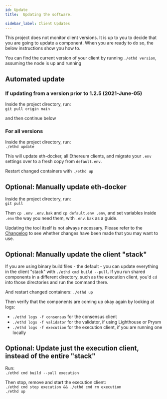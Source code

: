 ```yaml
---
id: Update
title:  Updating the software.

sidebar_label: Client Updates
---
```


This project does not monitor client versions. It is up to you to decide that you
are going to update a component. When you are ready to do so, the below instructions
show you how to.

You can find the current version of your client by running `./ethd version`, assuming the
node is up and running

## Automated update

### If updating from a version prior to 1.2.5 (2021-June-05)

Inside the project directory, run:<br />
`git pull origin main`

and then continue below

### For all versions

Inside the project directory, run:<br />
`./ethd update`

This will update eth-docker, all Ethereum clients, and migrate your `.env` settings over to a fresh copy
from `default.env`.

Restart changed containers with `./ethd up`

## Optional: Manually update eth-docker

Inside the project directory, run:<br />
`git pull`

Then `cp .env .env.bak` and `cp default.env .env`, and set variables inside `.env`
the way you need them, with `.env.bak` as a guide.

Updating the tool itself is not always necessary. Please refer to the [Changelog](../About/Changelog.md) to see
whether changes have been made that you may want to use.

## Optional: Manually update the client "stack"

If you are using binary build files - the default - you can update everything
in the client "stack" with `./ethd cmd build --pull`. If you
run shared components in a different directory, such as the execution client,
you'd `cd` into those directories and run the command there.

And restart changed containers: `./ethd up`

Then verify that the components are coming up okay again by looking at logs:
- `./ethd logs -f consensus` for the consensus client
- `./ethd logs -f validator` for the validator, if using Lighthouse or Prysm
- `./ethd logs -f execution` for the execution client, if you are running one locally

## Optional: Update just the execution client, instead of the entire "stack"

Run:<br />
`./ethd cmd build --pull execution`

Then stop, remove and start the execution client:<br />
`./ethd cmd stop execution && ./ethd cmd rm execution`<br />
`./ethd up`
